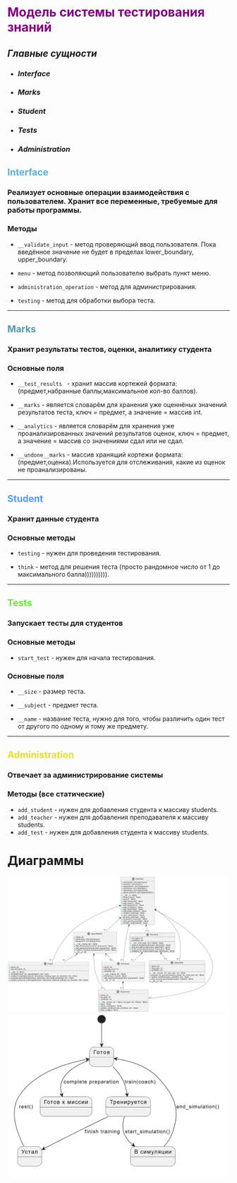 <span style="color:purple"> Модель системы тестирования знаний </span>
==================================
## *Главные сущности*
- ### *Interface* 
- ### *Marks*
- ### *Student*
- ### *Tests*
- ### *Administration*

## <span style="color:#59afe1"> **Interface** </span>

### **Реализует основные операции взаимодействия с пользователем. Хранит все переменные, требуемые для работы программы.**

### Методы

- `__validate_input` - метод проверяющий ввод пользователя. Пока введённое значение не будет в пределах lower_boundary, upper_boundary.

- `menu` - метод позволяющий пользователю выбрать пункт меню.

- `administration_operation` - метод для администрирования.

- `testing` - метод для обработки выбора теста.

--------------------------------------

## <span style="color:#59af"> **Marks** </span>

### **Хранит результаты тестов, оценки, аналитику студента**

### Основные поля

- `__test_results ` - хранит массив кортежей формата: (предмет,набранные баллы,максимальное кол-во баллов).

-  `__marks` - является словарём для хранения уже оценнёных значений результатов теста, ключ = предмет, а значение = массив int.

-  `__analytics` - является словарём для хранения уже проанализированных значений результатов оценок, ключ = предмет, а значение = массив со значениями сдал или не сдал.

-   `__undone__marks` - массив хранящий кортежи формата:(предмет,оценка).Используется для отслеживания, какие из оценок не проанализированы.

-----------------------

## <span style="color:#59f"> **Student** </span>

### **Хранит данные студента**

### Основные методы

- `testing` - нужен для проведения тестирования.

-  `think` - метод для решения теста (просто рандомное число от 1 до максимального балла)))))))))).

-----------------------

## <span style="color:#61eb34"> **Tests** </span>

### **Запускает тесты для студентов**

### Основные методы

- `start_test` - нужен для начала тестирования.

### Основные поля

- `__size` - размер теста.

- `__subject` - предмет теста.

- `__name` - название теста, нужно для того, чтобы различить один тест от другого по одному и тому же предмету.

-----------------------

## <span style="color:#ebdc34"> **Administration** </span>

### **Отвечает за администрирование системы**

### Методы (все статические)

- `add_student` - нужен для добавления студента к массиву students.
- `add_teacher` - нужен для добавления преподавателя к массиву students.
- `add_test` - нужен для добавления студента к массиву students.

# Диаграммы 
![classes.png](images/classes.png)
![classes.png](images/states.png)
